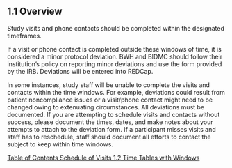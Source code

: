 ## 1.1 Overview

Study visits and phone contacts should be completed within the designated timeframes.

If a visit or phone contact is completed outside these windows of time, it is considered a minor protocol deviation. BWH and BIDMC should follow their institution’s policy on reporting minor deviations and use the form provided by the IRB. Deviations will be entered into REDCap.

In some instances, study staff will be unable to complete the visits and contacts within the time windows. For example, deviations could result from patient noncompliance issues or a visit/phone contact might need to be changed owing to extenuating circumstances. All deviations must be documented. If you are attempting to schedule visits and contacts without success, please document the times, dates, and make notes about your attempts to attach to the deviation form. If a participant misses visits and staff has to reschedule, staff should document all efforts to contact the subject to keep within time windows.


<div class="center">
<div class="btn-group">
  <a href=":pages_path:/manuals/schedule-of-visits/1-00-schedule-of-visits-toc.md" class="btn btn-default">
    <span class="glyphicon glyphicon-chevron-left"></span>
    Table of Contents
  </a>

  <a href=":pages_path:/manuals/schedule-of-visits" class="btn btn-default">
    <span class="glyphicon glyphicon-chevron-up"></span>
    Schedule of Visits
  </a>

  <a href=":pages_path:/manuals/schedule-of-visits/1-02-time-table-window.md" class="btn btn-success">
    1.2 Time Tables with Windows
    <span class="glyphicon glyphicon-chevron-right"></span>
  </a>
</div>
</div>
